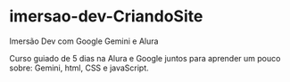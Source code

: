 # imersao-dev-CriandoSite
Imersão Dev com Google Gemini e Alura

Curso guiado de 5 dias na Alura e Google juntos para aprender um pouco sobre: Gemini, html, CSS e javaScript.
